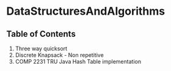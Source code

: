 # DataStructuresAndAlgorithms

## Table of Contents 
1. Three way quicksort 
2. Discrete Knapsack - Non repetitive
3. COMP 2231 TRU Java Hash Table implementation
